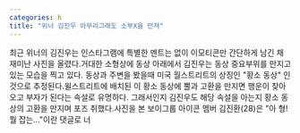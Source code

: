 ```yaml
---
categories: h
title: "위너 김진우 아무리그래도 소부X을 만져"
---
```

최근 위너의 김진우는 인스타그램에 특별한 멘트는 없이 이모티콘만 간단하게 남긴 채 재미난 사진을 올렸다.거대한 소형상에 동상 아래에서 김진우는 동상 중요부위를 만지고 있는 모습을 찍고 있다. 동상과 주변을 봤을때 미국 월스트리트의 상징인 "황소 동상" 인것으로 추정된다.윌스트리트에 배치된 이 황소 동상에 뿔과 고환을 만지면 행운이 찾아오고 부자가 된다는 속설로 유명하다. 그래서인지 김진우도 해당 속설을 아는지 황소 동상의 고환을 만지며 포즈 취했다.사진을 본 보이그룹 아이콘 멤버 김진환(28)은 "아 형! 뭘 잡는…"이란 댓글로 너